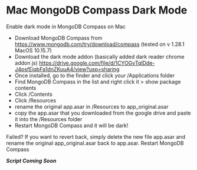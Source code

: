 # Mac MongoDB Compass Dark Mode
Enable dark mode in MongoDB Compass on Mac

* Download MongoDB Compass from https://www.mongodb.com/try/download/compass (tested on v 1.28.1 MacOS 10.15.7)
* Download the dark mode addon (basically added dark reader chrome addon js)
https://drive.google.com/file/d/1CYOGvTqIDde-J4psfEiqbFa1dnZKuuA4/view?usp=sharing
* Once installed, go to the finder and click your /Applications folder
* Find MongoDB Compass in the list and right click it > show package contents
* Click /Contents
* Click /Resources
* rename the original app.asar in /Resources to app_original.asar
* copy the app.asar that you downloaded from the google drive and paste it into the /Resources folder
* Restart MongoDB Compass and it will be dark!

Failed?
If you want to revert back, simply delete the new file app.asar and rename the original app_original.asar back to app.asar.
Restart MongoDB Compass

__*Script Coming Soon*__
